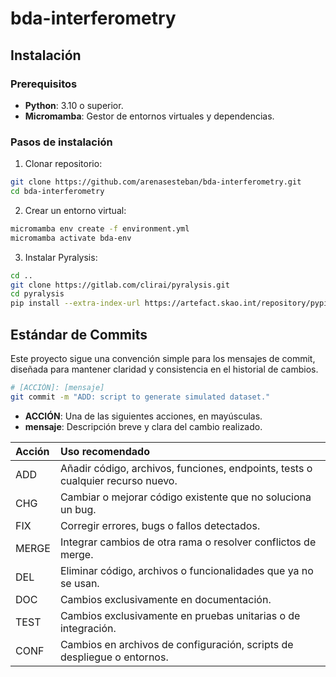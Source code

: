 # bda-interferometry

## Instalación

### Prerequisitos

- **Python**: 3.10 o superior.
- **Micromamba**: Gestor de entornos virtuales y dependencias.

### Pasos de instalación

1. Clonar repositorio:
```bash
git clone https://github.com/arenasesteban/bda-interferometry.git
cd bda-interferometry
```

2. Crear un entorno virtual:
```bash
micromamba env create -f environment.yml
micromamba activate bda-env
```

3. Instalar Pyralysis:
```bash
cd ..
git clone https://gitlab.com/clirai/pyralysis.git
cd pyralysis
pip install --extra-index-url https://artefact.skao.int/repository/pypi-internal/simple -e .
```

## Estándar de Commits

Este proyecto sigue una convención simple para los mensajes de commit, diseñada para mantener claridad y consistencia en el historial de cambios.

```bash
# [ACCIÓN]: [mensaje]
git commit -m "ADD: script to generate simulated dataset."
```

- **ACCIÓN**: Una de las siguientes acciones, en mayúsculas.
- **mensaje**: Descripción breve y clara del cambio realizado.

| Acción | Uso recomendado |
|:-------|:---------------|
| ADD | Añadir código, archivos, funciones, endpoints, tests o cualquier recurso nuevo. |
| CHG | Cambiar o mejorar código existente que no soluciona un bug. |
| FIX | Corregir errores, bugs o fallos detectados. |
| MERGE | Integrar cambios de otra rama o resolver conflictos de merge. |
| DEL | Eliminar código, archivos o funcionalidades que ya no se usan. |
| DOC | Cambios exclusivamente en documentación. |
| TEST | Cambios exclusivamente en pruebas unitarias o de integración. |
| CONF | Cambios en archivos de configuración, scripts de despliegue o entornos. |